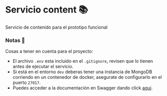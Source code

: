 # Servicio content 📚
Servicio de contenido para el prototipo funcional

### Notas 📝
Cosas a tener en cuenta para el proyecto:

* El archivo ``.env`` esta incluido en el ``.gitignore``, revisen que lo tienen antes de ejecutar el servicio. 
* Si está en el entorno ``dev`` deberas tener una instancia de MongoDB corriendo en un contenedor de docker, asegurate de configurarlo en el puerto ``27017``. 
* Puedes acceder a la documentación en Swagger dando click [aqui](http://localhost:8070/swagger-ui/index.html).
